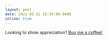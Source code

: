 ```yaml
---
layout: post
date: 2022-05-22 15:59:00-0400
inline: true
---
```


Looking to show appreciation? [Buy me a coffee!](https://ko-fi.com/spencerpao)
